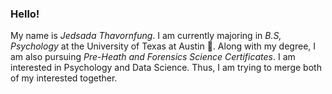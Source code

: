 ### Hello!

My name is *_Jedsada Thavornfung_*. I am currently majoring in *_B.S, Psychology_* at the University of Texas at Austin 🤘. Along with my degree, I am also pursuing _Pre-Heath and Forensics Science Certificates_. I am interested in Psychology and Data Science. Thus, I am trying to merge both of my interested together. 

<!--
**jedsadatha/jedsadatha** is a ✨ _special_ ✨ repository because its `README.md` (this file) appears on your GitHub profile.

Here are some ideas to get you started:

- 🔭 I’m currently working on ...
- 🌱 I’m currently learning ...
- 👯 I’m looking to collaborate on ...
- 🤔 I’m looking for help with ...
- 💬 Ask me about ...
- 📫 How to reach me: ...
- 😄 Pronouns: ...
- ⚡ Fun fact: ...
-->
